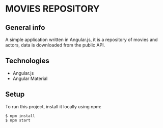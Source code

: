 # MOVIES REPOSITORY

## General info
A simple application written in Angular.js, it is a repository of movies and actors, data is downloaded from the public API.

## Technologies
* Angular.js
* Angular Material

## Setup
To run this project, install it locally using npm:

```
$ npm install
$ npm start
```
